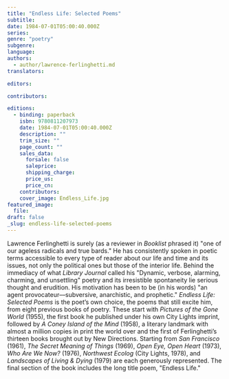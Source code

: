 ```yaml
---
title: "Endless Life: Selected Poems"
subtitle:
date: 1984-07-01T05:00:40.000Z
series:
genre: "poetry"
subgenre:
language:
authors:
  - author/lawrence-ferlinghetti.md
translators:

editors:

contributors:

editions:
  - binding: paperback
    isbn: 9780811207973
    date: 1984-07-01T05:00:40.000Z
    description: ""
    trim_size: ""
    page_count: ""
    sales_data:
      forsale: false
      saleprice:
      shipping_charge:
      price_us:
      price_cn:
    contributors:
    cover_image: Endless_Life.jpg
featured_image:
  file:
draft: false
_slug: endless-life-selected-poems
---
```


Lawrence Ferlinghetti is surely (as a reviewer in _Booklist_ phrased it) "one of our ageless radicals and true bards." He has consistently spoken in poetic terms accessible to every type of reader about our life and time and its issues, not only the political ones but those of the interior life. Behind the immediacy of what _Library Journal_ called his "Dynamic, verbose, alarming, charming, and unsettling" poetry and its irresistible spontaneity lie serious thought and erudition. His motivation has been to be (in his words) "an agent provocateur––subversive, anarchistic, and prophetic." _Endless Life: Selected Poems_ is the poet’s own choice, the poems that still excite him, from eight previous books of poetry. These start with _Pictures of the Gone World_ (1955), the first book he published under his own City Lights imprint, followed by _A Coney Island of the Mind_ (1958), a literary landmark with almost a million copies in print the world over and the first of Ferlinghetti’s thirteen books brought out by New Directions. Starting from _San Francisco_ (1961), _The Secret Meaning of Things_ (1969), _Open Eye, Open Heart_ (1973), _Who Are We Now?_ (1976), _Northwest Ecolog_ (City Lights, 1978), and _Landscapes of Living & Dying_ (1979) are each generously represented. The final section of the book includes the long title poem, "Endless Life."

